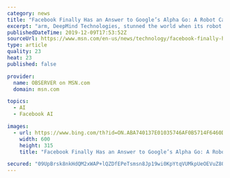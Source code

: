 ```yaml
---
category: news
title: "Facebook Finally Has an Answer to Google’s Alpha Go: A Robot Card Player"
excerpt: "arm, DeepMind Technologies, stunned the world when its robot chess player, AlphaGo, defeated the world’s best players of the board game Go—by a far margin. Now, Google’s big tech rival, Facebook, has built a similar AI that’s about to dethrone human players in a more complicated game."
publishedDateTime: 2019-12-09T17:53:52Z
sourceUrl: https://www.msn.com/en-us/news/technology/facebook-finally-has-an-answer-to-google’s-alpha-go-a-robot-card-player/ar-BBXZWou
type: article
quality: 23
heat: 23
published: false

provider:
  name: OBSERVER on MSN.com
  domain: msn.com

topics:
  - AI
  - Facebook AI

images:
  - url: https://www.bing.com/th?id=ON.ABA740137E01035746AF0B5714F6460D
    width: 600
    height: 315
    title: "Facebook Finally Has an Answer to Google’s Alpha Go: A Robot Card Player"

secured: "09UpBrsk8nkHdQM2xWAP+lQZDfEPeTsmsn8Jp19wi0KpYtqVUMkpUeOEVuZ8Q+XtdN+iCxIBx+hWL+HDEK3RPFfRKQTke94ZMdZNbQ3HFDlyCBI5mVQKm+xCwy/SXPmYiF0wG4Ka56xRnQQumM4/pGvXx6iYKk9aLw5J0Vp11ksf4eypsaplcqXUratdYsY/fzjVXE1R7Uu6MJhO0Mc3I3FYjSur/N9VoFl9YPNPrqzeHgfBfUswL0lqfJm0yDuV+CFMu8R6AMBiI78/wzQuCw==;37BVGIPF2z+5N9+6d9OF5g=="
---
```



